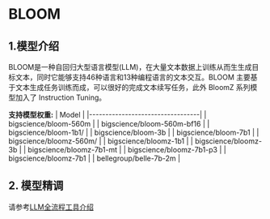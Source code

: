 # BLOOM

## 1.模型介绍


BLOOM是一种自回归大型语言模型(LLM)，在大量文本数据上训练从而生生成目标文本，同时它能够支持46种语言和13种编程语言的文本交互。BLOOM 主要基于文本生成任务训练而成，可以很好的完成文本续写任务，此外 BloomZ 系列模型加入了 Instruction Tuning。

**支持模型权重:**
| Model                            |
|----------------------------------|
| bigscience/bloom-560m            |
| bigscience/bloom-560m-bf16          |
| bigscience/bloom-1b1/          |
| bigscience/bloom-3b          |
| bigscience/bloom-7b1          |
| bigscience/bloomz-560m/         |
| bigscience/bloomz-1b1          |
| bigscience/bloomz-3b          |
| bigscience/bloomz-7b1-mt          |
| bigscience/bloomz-7b1-p3          |
| bigscience/bloomz-7b1          |
| bellegroup/belle-7b-2m |

## 2. 模型精调
请参考[LLM全流程工具介绍](../README.md)
